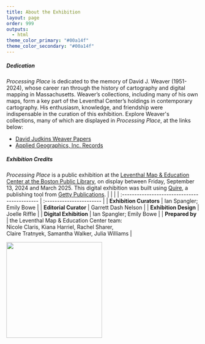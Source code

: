 ```yaml
---
title: About the Exhibition
layout: page
order: 999
outputs:
  - html
theme_color_primary: "#00a14f"
theme_color_secondary: "#00a14f"
---
```


<div class="dedication">
  <h5>Dedication</h5>
  <i>Processing Place</i> is dedicated to the memory of David J. Weaver (1951-2024), whose career ran through the history of cartography and digital mapping in Massachusetts. Weaver’s collections, including many of his own maps, form a key part of the Leventhal Center’s holdings in contemporary cartography. His enthusiasm, knowledge, and friendship were indispensable in the curation of this exhibition. Explore Weaver's collections, many of which are displayed in <i>Processing Place</i>, at the links below:
  <ul>
    <li><a href="https://archives.bpl.org/repositories/2/resources/153" target="blank">David Judkins Weaver Papers</a></li>
    <li><a href="https://archives.bpl.org/repositories/2/resources/152" target="blank">Applied Geographics, Inc. Records</a></li>
  </ul>
</div>

##### Exhibition Credits

*Processing Place* is a public exhibition at the [Leventhal Map & Education Center at the Boston Public Library](https://www.leventhalmap.org/), on display between Friday, September 13, 2024 and March 2025. This digital exhibition was built using [Quire](https://quire.getty.edu/), a publishing tool from [Getty Publications](https://www.getty.edu/publications/).
|                                               |                          |
| :-------------------------------------------- | :----------------------- |
| **Exhibition Curators**                       | Ian Spangler; Emily Bowe |
| **Editorial Curator**                         | Garrett Dash Nelson      |
| **Exhibition Design**                         | Joelle Riffle            |
| **Digital Exhibition**                        | Ian Spangler; Emily Bowe |
| **Prepared by**                               | the Leventhal Map & Education Center team:<br> Nicole Claris, Kiana Harriel, Rachel Sharer,<br>Claire Tratnyek, Samantha Walker, Julia Williams |

<img src="/_assets/images/LMEC-logo.webp" width="250px"/> 
